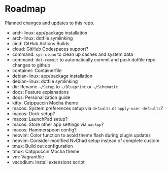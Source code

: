 # Roadmap

Planned changes and updates to this repo.

- arch-linux: app/package installation
- arch-linux: dotfile symlinking
- cicd: GitHub Actions Builds
- cloud: GitHub Codespaces support?
- command: `sys-clean` to clean up caches and system data
- command: `dot-commit` to automatically commit and push dotfile repo changes to
  github
- container: Containerfile
- debian-linux: app/package installation
- debian-linux: dotfile symlinking
- dir: Rename `~/Setup` to `~/Blueprint` or `~/Schematic`
- docs: Feature explanations
- docs: Personalization guide
- kitty: Catppuccin Mocha theme
- macos: System preferences setup via `defaults` or `apply-user-defaults`?
- macos: Dock setup?
- macos: LaunchPad setup?
- macos: Store other app settings via `mackup`?
- macos: Hammerspoon config?
- neovim: Color function to avoid theme flash during plugin updates
- neovim: Consider modified NvChad setup instead of complete custom
- tmux: Build out configuration
- tmux: Catppuccin Mocha theme
- vm: Vagrantfile
- vscodium: Install extensions script
